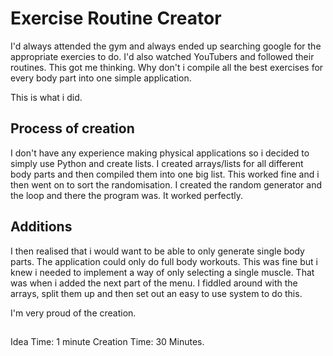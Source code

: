 # Exercise Routine Creator

I'd always attended the gym and always ended up searching google for the appropriate exercies to do. I'd also watched YouTubers and followed their routines. This got me thinking. Why don't i compile all the best exercises for every body part into one simple application.

This is what i did.

## Process of creation

I don't have any experience making physical applications so i decided to simply use Python and create lists. I created arrays/lists for all different body parts and then compiled them into one big list. This worked fine and i then went on to sort the randomisation. I created the random generator and the loop and there the program was. It worked perfectly.

## Additions

I then realised that i would want to be able to only generate single body parts. The application could only do full body workouts. This was fine but i knew i needed to implement a way of only selecting a single muscle. That was when i added the next part of the menu. I fiddled around with the arrays, split them up and then set out an easy to use system to do this.

I'm very proud of the creation.

## 

Idea Time: 1 minute
Creation Time: 30 Minutes.